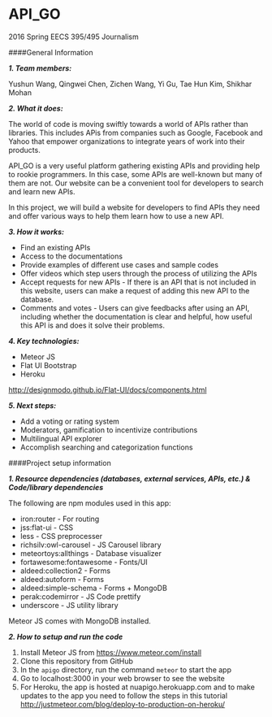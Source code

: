 # API_GO
2016 Spring EECS 395/495 Journalism

####General Information

___1. Team members:___

Yushun Wang, Qingwei Chen, Zichen Wang, Yi Gu, Tae Hun Kim, Shikhar Mohan

___2. What it does:___

The world of code is moving swiftly towards a world of APIs rather than libraries. This includes APis from companies such as Google, Facebook and Yahoo that empower organizations to integrate years of work into their products.

API_GO is a very useful platform gathering existing APIs and providing help to rookie programmers. In this case, some APIs are well-known but many of them are not. Our website can be a convenient tool for developers to search and learn new APIs.

In this project, we will build a website for developers to find APIs they need and offer various ways to help them learn how to use a new API.

___3. How it works:___

- Find an existing APIs 
- Access to the documentations 
- Provide examples of different use cases and sample codes
- Offer videos which step users through the process of utilizing the APIs 
- Accept requests for new APIs - If there is an API that is not included in this website, users can make a request of adding this new API to the database.
- Comments and votes - Users can give feedbacks after using an API, including whether the documentation is clear and helpful, how useful this API is and does it solve their problems.  

___4. Key technologies:___

 - Meteor JS
 - Flat UI Bootstrap
 - Heroku

http://designmodo.github.io/Flat-UI/docs/components.html

___5. Next steps:___

- Add a voting or rating system
- Moderators, gamification to incentivize contributions
- Multilingual API explorer 
- Accomplish searching and categorization functions


####Project setup information

___1. Resource dependencies (databases, external services, APIs, etc.) & Code/library dependencies___

The following are npm modules used in this app:

- iron:router - For routing
- jss:flat-ui - CSS
- less - CSS preprocesser
- richsilv:owl-carousel - JS Carousel library
- meteortoys:allthings - Database visualizer
- fortawesome:fontawesome - Fonts/UI
- aldeed:collection2 - Forms
- aldeed:autoform - Forms
- aldeed:simple-schema - Forms + MongoDB
- perak:codemirror - JS Code prettify
- underscore - JS utility library


Meteor JS comes with MongoDB installed.


___2. How to setup and run the code___

1. Install Meteor JS from https://www.meteor.com/install
2. Clone this repository from GitHub
3. In the `apigo` directory, run the command `meteor` to start the app
4. Go to localhost:3000 in your web browser to see the website
5. For Heroku, the app is hosted at nuapigo.herokuapp.com and to make updates to the app you need to follow the steps in this tutorial http://justmeteor.com/blog/deploy-to-production-on-heroku/
